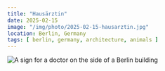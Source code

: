 ```yaml
---
title: "Hausärztin"
date: 2025-02-15
image: "/img/photo/2025-02-15-hausarztin.jpg"
location: Berlin, Germany
tags: [ berlin, germany, architecture, animals ]
---
```


![A sign for a doctor on the side of a Berlin building](/img/photo/2025-02-15-hausarztin.jpg)
